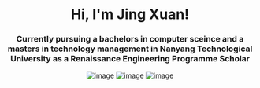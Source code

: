 <h1 align="center">Hi, I'm Jing Xuan!</h1>
<h3 align="center">Currently pursuing a bachelors in computer sceince and a masters in technology management in Nanyang Technological University as a Renaissance Engineering Programme Scholar</h3>
<div align="center">

[![image](https://img.shields.io/badge/LinkedIn-0077B5?style=for-the-badge&logo=linkedin&logoColor=white)](https://www.linkedin.com/in/jing-xuan-ong-8b59b3201/)
[![image](https://img.shields.io/badge/Gmail-D14836?style=for-the-badge&logo=gmail&logoColor=white)](mailto:ongjx16@gmail.com)
[![image](https://img.shields.io/badge/Telegram-188AD5?style=for-the-badge&logo=telegram&logoColor=white)](https://t.me/ongjx16)

  
</div>

<!-- - 🔭 I’m currently exploring **Various Algorithms and Web3**

- 🌱 I’m currently involved in **Web Development**

- 👯 I’m looking to join some **Hackathons**

- 📫 My Website: **www.ayushmandixit.com**

<br />

<h2 align="center"> 🛠 Tech Stack:</h2>

<div align="center">
  <h3>Frontend</h3>
  <p>
    <a href="https://skillicons.dev">
      <img src="https://skillicons.dev/icons?i=html,css,js,react,tailwind,bootstrap,redux,figma" />
    </a>
  </p>
  <h3>Backend</h3>
  <p>
    <a href="https://skillicons.dev">
      <img src="https://skillicons.dev/icons?i=nodejs,express,flask,django,mongodb,firebase,mysql" />
    </a>
  </p>
  <h3>Software (Misc.)</h3>
  <p>
    <a href="https://skillicons.dev">
      <img src="https://skillicons.dev/icons?i=c,solidity,git,selenium" />
    </a>
  </p>
  <br />
</div>

<br /> -->
